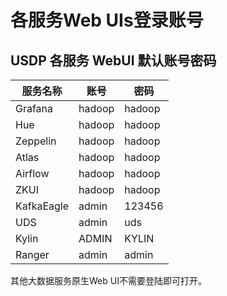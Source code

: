 # 各服务Web UIs登录账号



## USDP 各服务 WebUI 默认账号密码

| 服务名称   | 账号   | 密码   |
| ---------- | ------ | ------ |
| Grafana    | hadoop | hadoop |
| Hue        | hadoop | hadoop |
| Zeppelin   | hadoop | hadoop |
| Atlas      | hadoop | hadoop |
| Airflow    | hadoop | hadoop |
| ZKUI       | hadoop | hadoop |
| KafkaEagle | admin  | 123456 |
| UDS        | admin  | uds    |
| Kylin      | ADMIN  | KYLIN  |
| Ranger     | admin  | admin  |

其他大数据服务原生Web UI不需要登陆即可打开。